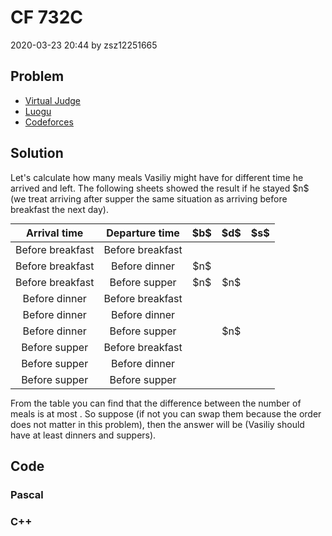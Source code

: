 <h1>CF 732C</h1>
<p><time>2020-03-23 20:44</time> by zsz12251665</p>
<section>
	<h2>Problem</h2>
	<ul class="buttonList">
		<a target="_blank" href="https://vjudge.net/problem/CodeForces-732C"><li>Virtual Judge</li></a>
		<a target="_blank" href="https://www.luogu.com.cn/problem/CF732C"><li>Luogu</li></a>
		<a target="_blank" href="https://codeforces.com/problemset/problem/732/C"><li>Codeforces</li></a>
	</ul>
</section>
<section>
	<h2>Solution</h2>
	<p>Let's calculate how many meals Vasiliy might have for different time he arrived and left. The following sheets showed the result if he stayed $n$ (we treat arriving after supper the same situation as arriving before breakfast the next day). </p>
	<table style="margin: auto; text-align: center;">
		<thead>
			<tr>
				<th>Arrival time</th>
				<th>Departure time</th>
				<th>$b$</th>
				<th>$d$</th>
				<th>$s$</th>
			</tr>
		</thead>
		<tbody>
			<tr>
				<td>Before breakfast</td>
				<td>Before breakfast</td>
				<td><data value="o{(}v{n}o{-}c{1}o{)}"></data></td>
				<td><data value="o{(}v{n}o{-}c{1}o{)}"></data></td>
				<td><data value="o{(}v{n}o{-}c{1}o{)}"></data></td>
			</tr>
			<tr>
				<td>Before breakfast</td>
				<td>Before dinner</td>
				<td>$n$</td>
				<td><data value="o{(}v{n}o{-}c{1}o{)}"></data></td>
				<td><data value="o{(}v{n}o{-}c{1}o{)}"></data></td>
			</tr>
			<tr>
				<td>Before breakfast</td>
				<td>Before supper</td>
				<td>$n$</td>
				<td>$n$</td>
				<td><data value="o{(}v{n}o{-}c{1}o{)}"></data></td>
			</tr>
			<tr>
				<td>Before dinner</td>
				<td>Before breakfast</td>
				<td><data value="o{(}v{n}o{-}c{2}o{)}"></data></td>
				<td><data value="o{(}v{n}o{-}c{1}o{)}"></data></td>
				<td><data value="o{(}v{n}o{-}c{1}o{)}"></data></td>
			</tr>
			<tr>
				<td>Before dinner</td>
				<td>Before dinner</td>
				<td><data value="o{(}v{n}o{-}c{1}o{)}"></data></td>
				<td><data value="o{(}v{n}o{-}c{1}o{)}"></data></td>
				<td><data value="o{(}v{n}o{-}c{1}o{)}"></data></td>
			</tr>
			<tr>
				<td>Before dinner</td>
				<td>Before supper</td>
				<td><data value="o{(}v{n}o{-}c{1}o{)}"></data></td>
				<td>$n$</td>
				<td><data value="o{(}v{n}o{-}c{1}o{)}"></data></td>
			</tr>
			<tr>
				<td>Before supper</td>
				<td>Before breakfast</td>
				<td><data value="o{(}v{n}o{-}c{2}o{)}"></data></td>
				<td><data value="o{(}v{n}o{-}c{2}o{)}"></data></td>
				<td><data value="o{(}v{n}o{-}c{1}o{)}"></data></td>
			</tr>
			<tr>
				<td>Before supper</td>
				<td>Before dinner</td>
				<td><data value="o{(}v{n}o{-}c{1}o{)}"></data></td>
				<td><data value="o{(}v{n}o{-}c{2}o{)}"></data></td>
				<td><data value="o{(}v{n}o{-}c{1}o{)}"></data></td>
			</tr>
			<tr>
				<td>Before supper</td>
				<td>Before supper</td>
				<td><data value="o{(}v{n}o{-}c{1}o{)}"></data></td>
				<td><data value="o{(}v{n}o{-}c{1}o{)}"></data></td>
				<td><data value="o{(}v{n}o{-}c{1}o{)}"></data></td>
			</tr>
		</tbody>
	</table>
	<p>From the table you can find that the difference between the number of meals is at most <data value="c{1}"></data>. So suppose <data value="v{b}o{&ge;}v{d}o{&ge;}v{s}"></data> (if not you can swap them because the order does not matter in this problem), then the answer will be <data value="o{(}o{max}o{(}v{b}o{-}c{1}o{-}v{d}o{,}c{0}o{)}o{+}o{max}o{(}v{b}o{-}c{1}o{-}v{s}o{,}c{0}o{)}o{)}"></data> (Vasiliy should have at least <data value="o{(}v{b}o{-}c{1}o{)}"></data> dinners and suppers). </p>
</section>
<section>
	<h2>Code</h2>
	<section>
		<h3>Pascal</h3>
		<code lang="pas"></code>
	</section>
	<section>
		<h3>C++</h3>
		<code lang="cpp"></code>
	</section>
</section>
